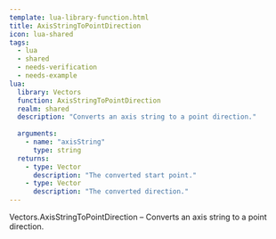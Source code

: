 ```yaml
---
template: lua-library-function.html
title: AxisStringToPointDirection
icon: lua-shared
tags:
  - lua
  - shared
  - needs-verification
  - needs-example
lua:
  library: Vectors
  function: AxisStringToPointDirection
  realm: shared
  description: "Converts an axis string to a point direction."
  
  arguments:
    - name: "axisString"
      type: string
  returns:
    - type: Vector
      description: "The converted start point."
    - type: Vector
      description: "The converted direction."
---
```


<div class="lua__search__keywords">
Vectors.AxisStringToPointDirection &#x2013; Converts an axis string to a point direction.
</div>

